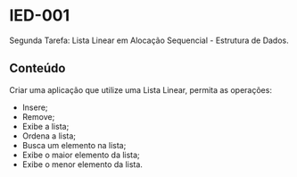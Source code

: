 # IED-001
Segunda Tarefa: Lista Linear em Alocação Sequencial - Estrutura de Dados.

## Conteúdo  

Criar uma aplicação que utilize uma Lista Linear, permita as operações:   
* Insere;  
* Remove;  
* Exibe a lista;  
* Ordena a lista;  
* Busca um elemento na lista;  
* Exibe o maior elemento da lista;  
* Exibe o menor elemento da lista. 
